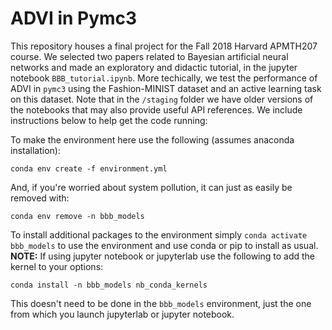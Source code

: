 ADVI in Pymc3
===
This repository houses a final project for the Fall 2018 Harvard APMTH207 course. We selected two papers related to Bayesian artificial neural networks and made an exploratory and didactic tutorial, in the jupyter notebook `BBB_tutorial.ipynb`. More techically, we test the performance of ADVI in `pymc3` using the Fashion-MINIST dataset and an active learning task on this dataset. Note that in the `/staging` folder we have older versions of the notebooks that may also provide useful API references. We include instructions below to help get the code running:

To make the environment here use the following (assumes anaconda installation):

```
conda env create -f environment.yml
````

And, if you're worried about system pollution, it can just as easily be removed with:

```
conda env remove -n bbb_models
```

To install additional packages to the environment simply `conda activate bbb_models` to use the environment and use conda or pip to install as usual.  **NOTE:** If using jupyter notebook or jupyterlab use the following to add the kernel to your options:

```
conda install -n bbb_models nb_conda_kernels
```

This doesn't need to be done in the `bbb_models` environment, just the one from which you launch jupyterlab or jupyter notebook.

